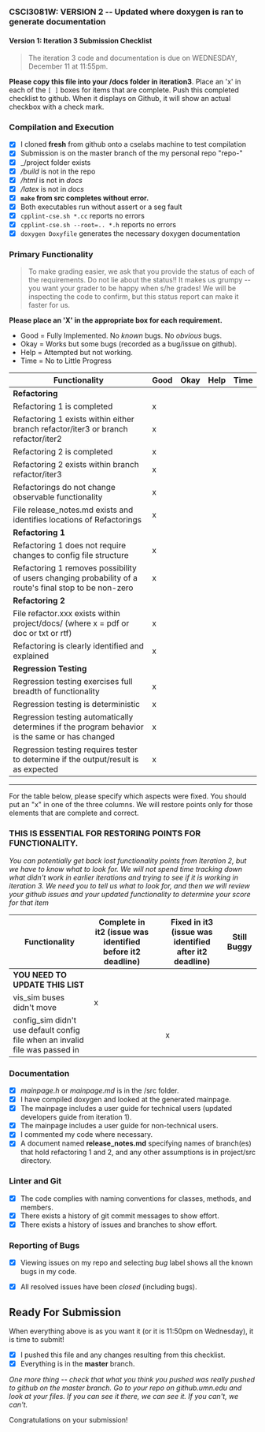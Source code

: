 ### CSCI3081W: VERSION 2 -- Updated where doxygen is ran to generate documentation
#### Version 1: Iteration 3 Submission Checklist

> The iteration 3 code and documentation is due on WEDNESDAY, December 11 at 11:55pm.

**__Please copy this file into your /docs folder in iteration3__**. Place an 'x' in each of the `[ ]` boxes for items that are complete. Push this completed checklist to github. When it displays on Github, it will show an actual checkbox with a check mark.

### Compilation and Execution

- [x] I cloned **fresh** from github onto a cselabs machine to test compilation
- [x] Submission is on the master branch of the my personal repo "repo-<username>"
- [x] _/project folder exists
- [x] _/build_ is not in the repo
- [x] _/html_ is not in _docs_
- [x] _/latex_ is not in _docs_
- [x] **__`make` from src completes without error.__**
- [x] Both executables run without assert or a seg fault
- [x] `cpplint-cse.sh *.cc` reports no errors
- [x] `cpplint-cse.sh --root=.. *.h` reports no errors
- [x] `doxygen Doxyfile` generates the necessary doxygen documentation

### Primary Functionality

> To make grading easier, we ask that you provide the status of each of the requirements. Do not lie about the status!! It makes us grumpy -- you want your grader to be happy when s/he grades! We will be inspecting the code to confirm, but this status report can make it faster for us.

**__Please place an 'X' in the appropriate box for each requirement.__**
- Good = Fully Implemented. No _known_ bugs. No _obvious_ bugs.
- Okay = Works but some bugs (recorded as a bug/issue on github).
- Help = Attempted but not working.
- Time = No to Little Progress

| Functionality | Good | Okay | Help | Time |
| -------- | -------- | -------- | -------- | --------- |
| **__Refactoring__** |
| Refactoring 1 is completed | x |  |  |  |
| Refactoring 1 exists within either branch refactor/iter3 or branch refactor/iter2 | x |  |  |  |
| Refactoring 2 is completed | x |  |  |  |
| Refactoring 2 exists within branch refactor/iter3 | x |  |  |  |
| Refactorings do not change observable functionality | x |  |  |  |
| File release_notes.md exists and identifies locations of Refactorings |x| | | |
| **__Refactoring 1__** |
| Refactoring 1 does not require changes to config file structure | x |  |  |  |
| Refactoring 1 removes possibility of users changing probability of a route's final stop to be non-zero | x |  |  
| **__Refactoring 2__** |
| File refactor.xxx exists within project/docs/ (where x = pdf or doc or txt or rtf) | x |  |  |  |
| Refactoring is clearly identified and explained | x |  |  |  |
| **__Regression Testing__** |
| Regression testing exercises full breadth of functionality | x |  |  |  |
| Regression testing is deterministic | x |  |  |  |
| Regression testing automatically determines if the program behavior is the same or has changed | x |  |  |  |
| Regression testing requires tester to determine if the output/result is as expected | x |  |  |  |

<hr>

For the table below, please specify which aspects were fixed. You should put an "x" in one of the three columns. We will restore points only for those elements that are complete and correct.

### THIS IS ESSENTIAL FOR RESTORING POINTS FOR FUNCTIONALITY.
*You can potentially get back lost functionality points from Iteration 2, but we have to know what to look for. We will not spend time tracking down what didn't work in earlier iterations and trying to see if it is working in iteration 3. We need you to tell us what to look for, and then we will review your github issues and your updated functionality to determine your score for that item*


| Functionality | Complete in it2 (issue was identified before it2 deadline) | | Fixed in it3 (issue was identified after it2 deadline) | Still Buggy |
| -------- | -------- |-| -------- | -------- |
| **__YOU NEED TO UPDATE THIS LIST__** |  ||  |   |
| vis_sim buses didn't move | x || | |
| config_sim didn't use default config file when an invalid file was passed in | || x | |


### Documentation
- [x] _mainpage.h_ or _mainpage.md_ is in the /src folder.
- [x] I have compiled doxygen and looked at the generated mainpage.
- [x] The mainpage includes a user guide for technical users (updated developers guide from iteration 1).
- [x] The mainpage includes a user guide for non-technical users.
- [x] I commented my code where necessary.
- [x] A document named **release_notes.md** specifying names of branch(es) that hold refactoring 1 and 2, and any other assumptions is in project/src directory.

### Linter and Git
- [x] The code complies with naming conventions for classes, methods, and members.
- [x] There exists a history of git commit messages to show effort.
- [x] There exists a history of issues and branches to show effort.

### Reporting of Bugs
- [x] Viewing issues on my repo and selecting _bug_ label shows all the known bugs in my code.
- [x] All resolved issues have been _closed_ (including bugs).


## Ready For Submission

When everything above is as you want it (or it is 11:50pm on Wednesday), it is time to submit!

- [x] I pushed this file and any changes resulting from this checklist.
- [x] Everything is in the **__master__** branch.

_One more thing -- check that what you think you pushed was really pushed to github on the master branch. Go to your repo on github.umn.edu and look at your files. If you can see it there, we can see it. If you can't, we can't._

Congratulations on your submission!
